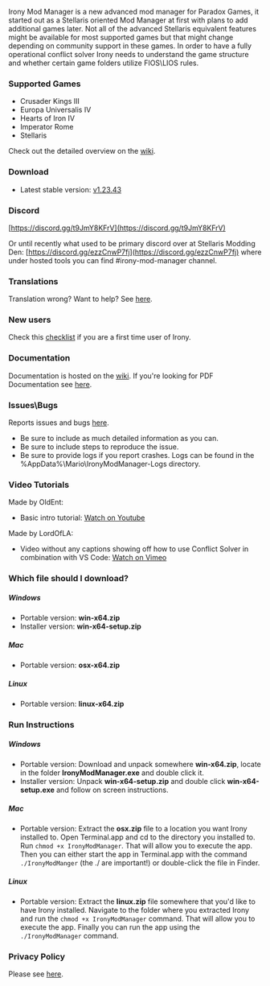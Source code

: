 Irony Mod Manager is a new advanced mod manager for Paradox Games, it started out as a Stellaris oriented Mod Manager at first with plans to add additional games later. Not all of the advanced Stellaris equivalent features might be available for most supported games but that might change depending on community support in these games. In order to have a fully operational conflict solver Irony needs to understand the game structure and whether certain game folders utilize FIOS\LIOS rules.

### Supported Games
* Crusader Kings III
* Europa Universalis IV
* Hearts of Iron IV
* Imperator Rome
* Stellaris

Check out the detailed overview on the [wiki](https://github.com/bcssov/IronyModManager/wiki).

### Download
* Latest stable version: [v1.23.43](https://github.com/bcssov/IronyModManager/releases/tag/v1.23.43)

### Discord
[https://discord.gg/t9JmY8KFrV](https://discord.gg/t9JmY8KFrV)

Or until recently what used to be primary discord over at Stellaris Modding Den: [https://discord.gg/ezzCnwP7fj](https://discord.gg/ezzCnwP7fj) where under hosted tools you can find #irony-mod-manager channel.

### Translations
Translation wrong? Want to help? See [here](https://github.com/bcssov/IronyModManager/discussions/231).

### New users
Check this [checklist](https://github.com/bcssov/IronyModManager/wiki/New-User-Checklist) if you are a first time user of Irony.

### Documentation
Documentation is hosted on the [wiki](https://github.com/bcssov/IronyModManager/wiki). If you're looking for PDF Documentation see [here](https://github.com/bcssov/IronyModManager/discussions/210).

### Issues\Bugs
Reports issues and bugs [here](https://github.com/bcssov/IronyModManager/issues). 
* Be sure to include as much detailed information as you can.
* Be sure to include steps to reproduce the issue.
* Be sure to provide logs if you report crashes. Logs can be found in the %AppData%\Mario\IronyModManager-Logs directory.

### Video Tutorials
Made by OldEnt:
* Basic intro tutorial: [Watch on Youtube](https://www.youtube.com/watch?v=98dKbDxtqQw)

Made by LordOfLA:
* Video without any captions showing off how to use Conflict Solver in combination with VS Code: [Watch on Vimeo](https://vimeo.com/443078952) 

### Which file should I download?
##### Windows
- Portable version: **win-x64.zip**
- Installer version: **win-x64-setup.zip**

##### Mac
- Portable version: **osx-x64.zip**

##### Linux
- Portable version: **linux-x64.zip**

### Run Instructions
##### Windows
- Portable version: Download and unpack somewhere **win-x64.zip**, locate in the folder **IronyModManager.exe** and double click it.
- Installer version: Unpack **win-x64-setup.zip** and double click **win-x64-setup.exe** and follow on screen instructions.

##### Mac
- Portable version: Extract the **osx.zip** file to a location you want Irony installed to. Open Terminal.app and cd to the directory you installed to. Run ```chmod +x IronyModManager```. That will allow you to execute the app. Then you can either start the app in Terminal.app with the command ```./IronyModManger``` (the ./ are important!) or double-click the file in Finder.

##### Linux
- Portable version: Extract the **linux.zip** file somewhere that you'd like to have Irony installed. Navigate to the folder where you extracted Irony and run the ```chmod +x IronyModManager``` command. That will allow you to execute the app. Finally you can run the app using the ```./IronyModManager``` command.

### Privacy Policy
Please see [here](https://github.com/bcssov/IronyModManager/wiki/Privacy-Policy).
